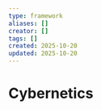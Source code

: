 ```yaml
---
type: framework
aliases: []
creator: []
tags: []
created: 2025-10-20
updated: 2025-10-20
---
```


# Cybernetics


